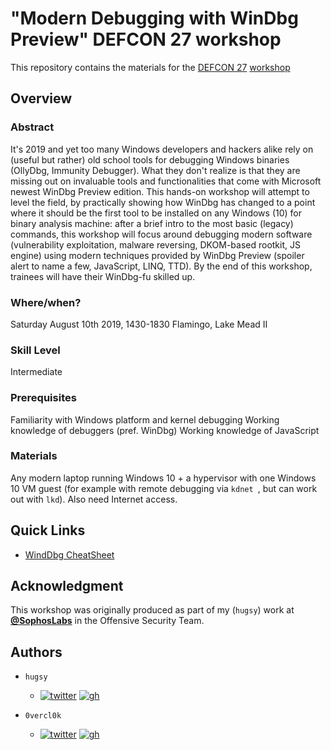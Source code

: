 # "Modern Debugging with WinDbg Preview" DEFCON 27 workshop

This repository contains the materials for the [DEFCON 27](https://defcon.org/html/defcon-27/dc-27-index.html) [workshop](https://defcon.org/html/defcon-27/dc-27-workshops.html#alladoum)


## Overview

### Abstract

It's 2019 and yet too many Windows developers and hackers alike rely on (useful but rather) old school tools for debugging Windows binaries (OllyDbg, Immunity Debugger). What they don't realize is that they are missing out on invaluable tools and functionalities that come with Microsoft newest WinDbg Preview edition. This hands-on workshop will attempt to level the field, by practically showing how WinDbg has changed to a point where it should be the first tool to be installed on any Windows (10) for binary analysis machine: after a brief intro to the most basic (legacy) commands, this workshop will focus around debugging modern software (vulnerability exploitation, malware reversing, DKOM-based rootkit, JS engine) using modern techniques provided by WinDbg Preview (spoiler alert to name a few, JavaScript, LINQ, TTD). By the end of this workshop, trainees will have their WinDbg-fu skilled up.


### Where/when?

Saturday August 10th 2019, 1430-1830
Flamingo, Lake Mead II


### Skill Level

Intermediate


### Prerequisites

Familiarity with Windows platform and kernel debugging
Working knowledge of debuggers (pref. WinDbg)
Working knowledge of JavaScript

### Materials

Any modern laptop running Windows 10 + a hypervisor with one Windows 10 VM guest (for example with remote debugging via `kdnet `, but can work out with `lkd`). Also need Internet access.


## Quick Links

  * [WindDbg CheatSheet](windbg_cheatsheet.md)


## Acknowledgment

This workshop was originally produced as part of my (`hugsy`) work at [**@SophosLabs**](https://github.com/sophoslabs) in the Offensive Security Team.


## Authors

 * `hugsy` 
   * [![twitter](https://i.imgur.com/BIbG3EG.png)](https://twitter.com/_hugsy_) [![gh](https://i.imgur.com/TFRgRGW.png)](https://github.com/hugsy)
   
 * `0vercl0k` 
   * [![twitter](https://i.imgur.com/BIbG3EG.png)](https://twitter.com/0vercl0k) [![gh](https://i.imgur.com/TFRgRGW.png)](https://github.com/0vercl0k)
